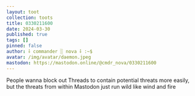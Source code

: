 ```yaml
---
layout: toot
collection: toots
title: 0330211600
date: 2024-03-30
published: true
tags: []
pinned: false
author: ⸸ commander ░ nova ⸸ :~$
avatar: /img/avatar/daemon.jpeg
mastodon: https://mastodon.online/@cmdr_nova/0330211600
---
```


People wanna block out Threads to contain potential threats more easily, but the threats from within Mastodon just run wild like wind and fire
